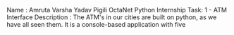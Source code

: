 Name : Amruta Varsha Yadav Pigili
OctaNet Python Internship
Task: 1 - ATM Interface
Description :
The ATM's in our cities are built on python, as we have all seen them. It is a console-based application with five 
